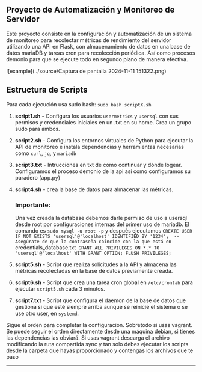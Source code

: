 ## Proyecto de Automatización y Monitoreo de Servidor

Este proyecto consiste en la configuración y automatización de un sistema de monitoreo para recolectar métricas de rendimiento del servidor utilizando una API en Flask, con almacenamiento de datos en una base de datos mariaDB y tareas cron para recolección periódica. Así como procesos demonio para que se ejecute todo en segundo plano de manera efectiva.

![example](../source/Captura de pantalla 2024-11-11 151322.png)

## Estructura de Scripts

Para cada ejecución usa sudo bash: `sudo bash scriptX.sh`
 
1. **script1.sh** - Configura los usuarios `usermetrics` y `usersql` con sus permisos y credenciales iniciales en un .txt en su home. Crea un grupo sudo para ambos.
2. **script2.sh** - Configura los entornos virtuales de Python para ejecutar la API de monitoreo e instala dependencias y herramientas necesarias como `curl`, `jq`, y `mariadb`
3. **script3.txt** - Intrucciones en txt de cómo continuar y dónde logear. Configuramos el proceso demonio de la api así como configuramos su paradero (app.py)
4. **script4.sh** - crea la base de datos para almacenar las métricas.

    ### **Importante**:
   Una vez creada la database debemos darle permiso de uso a usersql desde root por configuraciones internas del primer uso de mariadb. El comando es `sudo mysql -u root -p` y después ejecutamos `CREATE USER IF NOT EXISTS 'usersql'@'localhost' IDENTIFIED BY '1234';  -- Asegúrate de que la contraseña coincide con la que está en `credentials_database.txt`
GRANT ALL PRIVILEGES ON *.* TO 'usersql'@'localhost' WITH GRANT OPTION;
FLUSH PRIVILEGES;`
 
5. **script5.sh** - Script que realiza solicitudes a la API y almacena las métricas recolectadas en la base de datos previamente creada.
6. **script6.sh** - Script que crea una tarea cron global en `/etc/crontab` para ejecutar `script5.sh` cada 3 minutos.
7. **script7.txt** - Script que configura el daemon de la base de datos que gestiona si que esté siempre arriba aunque se reinicie el sistema o se use otro user, en `systemd`.


Sigue el orden para completar la configuración. Sobretodo si usas vagrant. Se puede seguir el orden directamente desde una máquina debian, si tienes las dependencias las obviará. Si usas vagrant descarga el archivo modificando la ruta compartida sync y tan solo debes ejecutar los scripts desde la carpeta que hayas proporcionado y contengas los archivos que te paso


---

